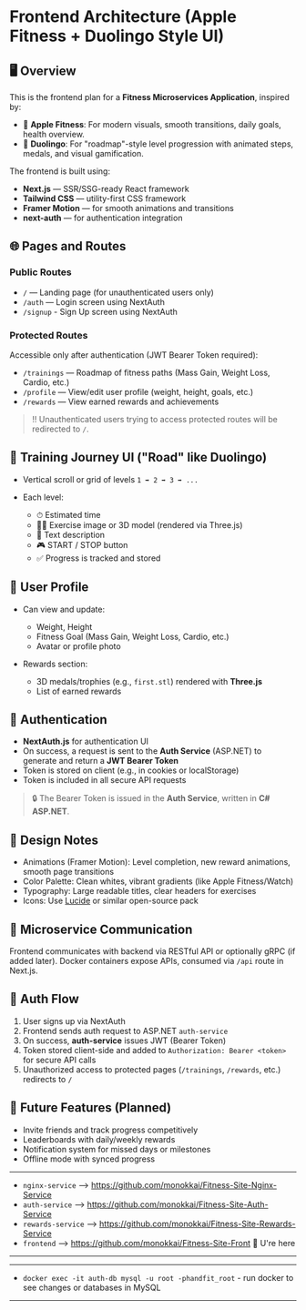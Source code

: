 # Frontend Architecture (Apple Fitness + Duolingo Style UI)

## 🖥️ Overview

This is the frontend plan for a **Fitness Microservices Application**, inspired by:

- 🎯 **Apple Fitness**: For modern visuals, smooth transitions, daily goals, health overview.
- 🧠 **Duolingo**: For "roadmap"-style level progression with animated steps, medals, and visual gamification.

The frontend is built using:

- **Next.js** — SSR/SSG-ready React framework
- **Tailwind CSS** — utility-first CSS framework
- **Framer Motion** — for smooth animations and transitions
- **next-auth** — for authentication integration

## 🌐 Pages and Routes

### Public Routes

- `/` — Landing page (for unauthenticated users only)
- `/auth` — Login screen using NextAuth
- `/signup` - Sign Up screen using NextAuth

### Protected Routes

Accessible only after authentication (JWT Bearer Token required):

- `/trainings` — Roadmap of fitness paths (Mass Gain, Weight Loss, Cardio, etc.)
- `/profile` — View/edit user profile (weight, height, goals, etc.)
- `/rewards` — View earned rewards and achievements

> !! Unauthenticated users trying to access protected routes will be redirected to `/`.

## 🧭 Training Journey UI ("Road" like Duolingo)

- Vertical scroll or grid of levels `1 ➡️ 2 ➡️ 3 ➡️ ...`
- Each level:

  - ⏱ Estimated time
  - 🏋️‍♂️ Exercise image or 3D model (rendered via Three.js)
  - 📃 Text description
  - 🎮 START / STOP button
  - ✅ Progress is tracked and stored

## 👤 User Profile

- Can view and update:

  - Weight, Height
  - Fitness Goal (Mass Gain, Weight Loss, Cardio, etc.)
  - Avatar or profile photo

- Rewards section:

  - 3D medals/trophies (e.g., `first.stl`) rendered with **Three.js**
  - List of earned rewards

## 🧩 Authentication

- **NextAuth.js** for authentication UI
- On success, a request is sent to the **Auth Service** (ASP.NET) to generate and return a **JWT Bearer Token**
- Token is stored on client (e.g., in cookies or localStorage)
- Token is included in all secure API requests

> 🔒 The Bearer Token is issued in the **Auth Service**, written in **C# ASP.NET**.

## 🧠 Design Notes

- Animations (Framer Motion): Level completion, new reward animations, smooth page transitions
- Color Palette: Clean whites, vibrant gradients (like Apple Fitness/Watch)
- Typography: Large readable titles, clear headers for exercises
- Icons: Use [Lucide](https://lucide.dev) or similar open-source pack

## 🐳 Microservice Communication

Frontend communicates with backend via RESTful API or optionally gRPC (if added later). Docker containers expose APIs, consumed via `/api` route in Next.js.

## 🔐 Auth Flow

1. User signs up via NextAuth
2. Frontend sends auth request to ASP.NET `auth-service`
3. On success, **auth-service** issues JWT (Bearer Token)
4. Token stored client-side and added to `Authorization: Bearer <token>` for secure API calls
5. Unauthorized access to protected pages (`/trainings`, `/rewards`, etc.) redirects to `/`

## 🧪 Future Features (Planned)

- Invite friends and track progress competitively
- Leaderboards with daily/weekly rewards
- Notification system for missed days or milestones
- Offline mode with synced progress

---

- `nginx-service` --> https://github.com/monokkai/Fitness-Site-Nginx-Service
- `auth-service` --> https://github.com/monokkai/Fitness-Site-Auth-Service
- `rewards-service` --> https://github.com/monokkai/Fitness-Site-Rewards-Service
- `frontend` --> https://github.com/monokkai/Fitness-Site-Front 📍 U're here

---

---

- `docker exec -it auth-db mysql -u root -phandfit_root` - run docker to see changes or databases in MySQL

---
